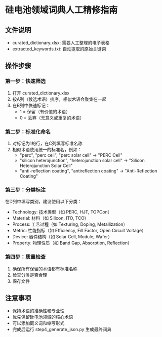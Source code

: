 
# 硅电池领域词典人工精修指南

## 文件说明
- curated_dictionary.xlsx: 需要人工整理的电子表格
- extracted_keywords.txt: 自动提取的原始关键词

## 操作步骤

### 第一步：快速筛选
1. 打开 curated_dictionary.xlsx
2. 按A列（候选术语）排序，相似术语会聚集在一起
3. 在B列中快速标记：
   - 1 = 保留（有价值的术语）
   - 0 = 丢弃（无意义或重复的术语）

### 第二步：标准化命名
1. 对标记为1的行，在C列填写标准名称
2. 相似术语使用统一的标准名，例如：
   - "perc", "perc cell", "perc solar cell" → "PERC Cell"
   - "silicon heterojunction", "heterojunction solar cell" → "Silicon Heterojunction Solar Cell"
   - "anti-reflection coating", "antireflection coating" → "Anti-Reflection Coating"

### 第三步：分类标注
在D列中填写类别，建议使用以下分类：
- Technology: 技术类型（如 PERC, HJT, TOPCon）
- Material: 材料（如 Silicon, ITO, TCO）
- Process: 工艺过程（如 Texturing, Doping, Metallization）
- Metric: 性能指标（如 Efficiency, Fill Factor, Open Circuit Voltage）
- Device: 器件结构（如 Solar Cell, Module, Wafer）
- Property: 物理性质（如 Band Gap, Absorption, Reflection）

### 第四步：质量检查
1. 确保所有保留的术语都有标准名称
2. 检查分类是否合理
3. 保存文件

## 注意事项
- 保持术语的准确性和专业性
- 优先保留硅电池领域的核心术语
- 可以添加同义词和缩写形式
- 完成后运行 step4_generate_json.py 生成最终词典
